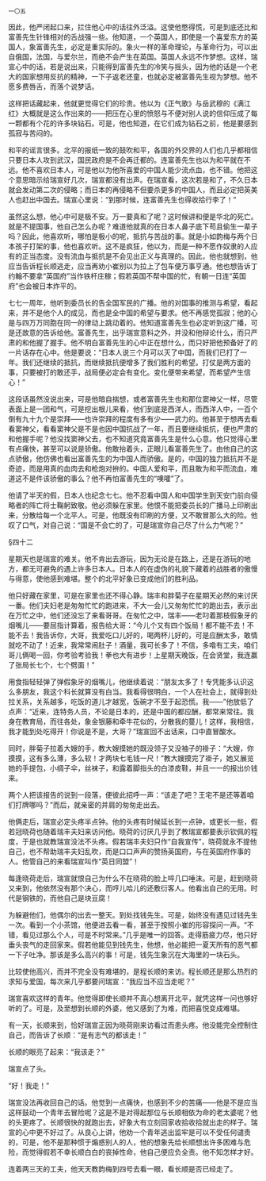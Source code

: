     一〇五 

   因此，他严闭起口来，拦住他心中的话往外泛溢。这使他憋得慌，可是到底还比和富善先生针锋相对的舌战强一些。他知道，一个英国人，即使是一个喜爱东方的英国人，象富善先生，必定是重实际的。象火一样的革命理论，与革命行为，可以出自俄国，法国，与爱尔兰，而绝不会产生在英国。英国人永远不作梦想。这样，瑞宣心中的话，若是说出来，只能得到富善先生的冷笑与摇头，因为他的话是一个老大的国家想用反抗的精神，一下子返老还童，也就必定被富善先生视为梦想。他不愿多费唇舌，而落个说梦话。

   这样把话藏起来，他就更觉得它们的珍贵。他以为《正气歌》与岳武穆的《满江红》大概就是这么作出来的——把压在心里的愤怒与不便对别人说的信仰压成了每一颗都有个花的许多块钻石。可是，他也知道，在它们成为钻石之前，他是要感到孤寂与苦闷的。

   和平的谣言很多。北平的报纸一致的鼓吹和平，各国的外交界的人们也几乎都相信只要日本人攻到武汉，国民政府是不会再迁都的。连富善先生也以为和平就在不远。他不喜欢日本人，可是他以为他所喜爱的中国人能少流点血，也不错。他把这个意思暗示给瑞宣好几次，瑞宣都没有出声。在瑞宣看，这次若是和了，不久日本就会发动第二次的侵略；而日本的再侵略不但要杀更多的中国人，而且必定把英美人也赶出中国去。瑞宣心里说：“到那时候，连富善先生也得收拾行李了！”

   虽然这么想，他心中可是极不安。万一要真和了呢？这时候讲和便是华北的死亡。就是不提国事，他自己怎么办呢？难道他就真的在日本人鼻子底下苟且偷生一辈子吗？因此，他喜欢听，哪怕是极小的呢，抵抗与苦战的事。就是小如韵梅与两个日本孩子打架的事，他也喜欢听。这不是疯狂，他以为，而是一种不愿作奴隶的人应有的正当态度。没有流血与抵抗是不会见出正义与真理的。因此，他也就想到，他应当告诉程长顺逃走，应当再劝小崔别以为拉上了包车便万事亨通。他也想告诉丁约翰不要拿“英国府”当作铁杆庄稼；假若英国不帮中国的忙，有朝一日连“英国府”也会被日本炸平的。

   七七一周年，他听到委员长的告全国军民的广播。他的对国事的推测与希望，看起来，并不是他个人的成见，而也是全中国的希望与要求。他不再感觉孤寂；他的心是与四万万同胞在同一的律动上跳动着的。他知道富善先生也必定听到这广播，可是还故意的告诉给他。富善先生，出乎瑞宣意料之外，并没和他辩论什么，而只严肃的和他握了握手。他不明白富善先生的心中正在想什么，而只好把他预备好了的一片话存在心中。他是要说：“日本人说三个月可以灭了中国，而我们已打了一年。我们还继续的抵抗，而继续抵抗便增多了我们胜利的希望。打仗是两方面的事，只要被打的敢还手，战局便必定会有变化。变化便带来希望，而希望产生信心！”

   这段话虽然没说出来，可是他暗自揣想，或者富善先生也和那位窦神父一样，尽管表面上是一团和气，可是挖出根儿来看，他们到底是西洋人，而西洋人中，一百个倒有九十九个是崇拜——也许崇拜的程度有多有少——武力的。他甚至于想再去看看窦神父，看看窦神父是不是也因中国抗战了一年，而且要继续抵抗，便也严肃的和他握手呢？他没找窦神父去，也不知道究竟富善先生是什么心意。他只觉得心里有点痛快，甚至可以说是骄傲。他敢抬着头，正眼儿看富善先生了。由他自己的这点骄傲，他仿佛也看出富善先生的为中国人而骄傲。是的，中国的独力抵抗并不是奇迹，而是用真的血肉去和枪炮对拚的。中国人爱和平，而且敢为和平而流血，难道这不是件该骄傲的事么？他不再怕富善先生的“噢嚯”了。

   他请了半天的假，日本人也纪念七七。他不忍看中国人和中国学生到天安门前向侵略者的阵亡将士鞠躬致敬。他必须躲在家里。他恨不能把委员长的广播马上印刷出来，分散给每一个北平人。可是，他既没有印刷的方便，又不敢冒那么大的险。他叹了口气，对自己说：“国是不会亡的了，可是瑞宣你自己尽了什么力气呢？”

   §四十二

   星期天也是瑞宣的难关。他不肯出去游玩，因为无论是在路上，还是在游玩的地方，都无可避免的遇上许多日本人。日本人的在虚伪的礼貌下藏着的战胜者的傲慢与得意，使他感到难堪。整个的北平好象已变成他们的胜利品。

   他只好藏在家里，可是在家里也还不得心静。瑞丰和胖菊子在星期天必然的来讨厌一番。他们夫妇老是匆匆忙忙的跑进来，不大一会儿又匆匆忙忙的跑出去，表示出在万忙之中，他们还没忘了来看哥哥。在匆忙之中，瑞丰——老叼着那枝假象牙的烟嘴儿——要屈指计算着，报告给大哥：“今儿个又有四个饭局！都不能不去！不能不去！我告诉你，大哥，我爱吃口儿好的，喝两杯儿好的，可是应酬太多，敢情就吃不动了！近来，我常常闹肚子！酒量，我可长多了！不信，多喒有工夫，咱们哥儿俩喝一回，你考验考验我！拳也大有进步！上星期天晚饭，在会贤堂，我连赢了张局长七个，七个劈面！”

   用食指轻轻弹了弹假象牙的烟嘴儿，他继续着说：“朋友太多了！专凭能多认识这么多朋友，我这个科长就算没有白当。我看得很明白，一个人在社会上，就得到处拉关系，关系越多，吃饭的道儿才越宽，饭碗才不至于起恐慌。我——”他放低了点声：“近来，连特务人员，不论是日本的，还是中国的都应酬，都常来常往。我身在教育局，而往各处，象金银藤和牵牛花似的，分散我的蔓儿！这样，我相信，我才能到处吃得开！你说是不是，大哥？”瑞宣回不出话来，口中直冒酸水。

   同时，胖菊子拉着大嫂的手，教大嫂摸她的既没领子又没袖子的褂子：“大嫂，你摸摸，这有多么薄，多么软！才两块七毛钱一尺！”教大嫂摸完了褂子，她又展览她的手提包，小绸子伞，丝袜子，和露着脚指头的白漆皮鞋，并且一一的报出价钱来。

   两个人把该报告的说到一段落，便彼此招呼一声：“该走了吧？王宅不是还等着咱们打牌哪吗？”而后，就亲密的并肩的匆匆走出去。

   他俩走后，瑞宣必定头疼半点钟。他的头疼有时候延长到一点钟，或更长一些，假若冠晓荷也随着瑞丰夫妇来访问他。晓荷的讨厌几乎到了教瑞宣都要表示钦佩的程度，于是也就教瑞宣没法不头疼。假若瑞丰夫妇只作“自我宣传”，晓荷就永不提他自己，也不帮助瑞丰夫妇乱吹，而是口口声声的赞扬英国府，与在英国府作事的人。他管自己的来看瑞宣叫作“英日同盟”！

   每逢晓荷走后，瑞宣就恨自己为什么不在晓荷的脸上啐几口唾沫。可是，赶到晓荷又来到，他依然没有那个决心，而哼儿哈儿的还敷衍客人。他看出自己的无用。时代是钢铁的，而他自己是块豆腐！

   为躲避他们，他偶尔的出去一整天。到处找钱先生。可是，始终没有遇见过钱先生一次。看到一个小茶馆，他便进去看一看，甚至于按照小崔的形容探问一声。“不错，看见过那么个人，可是不时常来。”几乎是唯一的回答。走得筋疲力尽，他只好垂头丧气的走回家来。假若他能见到钱先生，他想，他必能把一夏天所有的恶气都一下子吐净。那该是多么高兴的事！可是，钱先生象沉在大海里的一块石头。

   比较使他高兴，而并不完全没有难堪的，是程长顺的来访。程长顺还是那么热烈的求知与爱国，每次来几乎都要问瑞宣：“我应当不应当走呢？”

   瑞宣喜欢这样的青年。他觉得即使长顺并不真心想离开北平，就凭这样一问也够好听的了。可是，及至想到长顺的外婆，他又感到了为难，而把喜悦变成难堪。

   有一天，长顺来到，恰好瑞宣正因为晓荷刚来访看过而患头疼。他没能完全控制住自己，而告诉了长顺：“是有志气的都该走！”

   长顺的眼亮了起来：“我该走？”

   瑞宣点了头。

   “好！我走！”

   瑞宣没法再收回自己的话。他觉到一点痛快，也感到不少的苦痛——他是不是应当这样鼓动一个青年去冒险呢？这是不是对得起那位与长顺相依为命的老太婆呢？他的头更疼了。长顺很快的就跑出去，好象大有立刻回家收拾收拾就出走的样子。瑞宣的心中更不好过了。从良心上讲，他劝一个青年逃出监牢是可以不受任何谴责的，可是，他不是那种惯于煽惑别人的人，他的想象先给长顺想出许多困难与危险，而觉得假若不幸长顺白白的丧掉性命，他自己便应负全责。他不知怎样才好。

   连着两三天的工夫，他天天教韵梅到四号去看一眼，看长顺是否已经走了。

